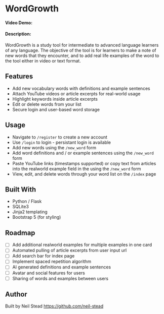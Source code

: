 # WordGrowth
#### Video Demo:  <URL HERE>
#### Description:
WordGrowth is a study tool for intermediate to advanced language learners of any language. The objective of the tool is for learners to make a note of new words that they encounter, and to add real life examples of the word to the tool either in video or text format.

## Features
- Add new vocabulary words with definitions and example sentences
- Attach YouTube videos or article excerpts for real-world usage
- Highlight keywords inside article excerpts
- Edit or delete words from your list
- Secure login and user-based word storage

## Usage

- Navigate to `/register` to create a new account
- Use `/login` to login - persistant login is available
- Add new words using the `/new_word` form
- Add word definitions and / or example sentences using the `/new_word` form
- Paste YouTube links (timestamps supported) or copy text from articles into the realworld example field in the using the `/new_word` form
- View, edit, and delete words through your word list on the `/index` page

## Built With

- Python / Flask
- SQLite3
- Jinja2 templating
- Bootstrap 5 (for styling)

## Roadmap

- [ ] Add additional realworld examples for multiple examples in one card
- [ ] Automated pulling of article excerpts from user input url
- [ ] Add search bar for index page
- [ ] Implement spaced repetition algorithm
- [ ] AI generated definitions and example sentences
- [ ] Avatar and social features for users
- [ ] Sharing of words and examples between users

## Author

Built by Neil Stead https://github.com/neil-stead